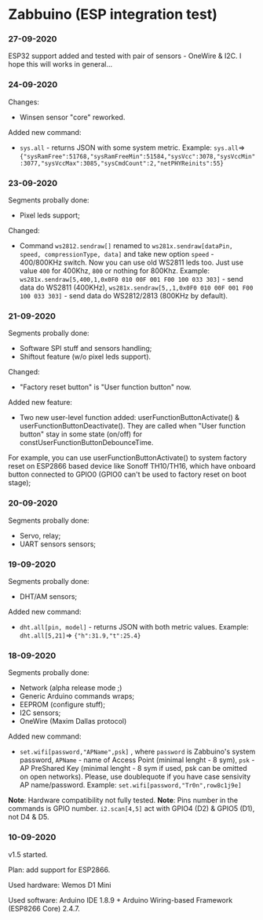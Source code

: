 # Zabbuino (ESP integration test)

### 27-09-2020

ESP32 support added and tested with pair of sensors - OneWire & I2C. I hope this will works in general...

### 24-09-2020
Changes:
 - Winsen sensor "core" reworked.

Added new command:
 - `sys.all` - returns JSON with some system metric. Example: `sys.all`=> `{"sysRamFree":51768,"sysRamFreeMin":51584,"sysVcc":3078,"sysVccMin":3077,"sysVccMax":3085,"sysCmdCount":2,"netPHYReinits":55}`

### 23-09-2020
Segments probally done:
 - Pixel leds support;

Changed:
 - Command `ws2812.sendraw[]` renamed to `ws281x.sendraw[dataPin, speed, compressionType, data]` and take new option `speed` - 400/800KHz switch. Now you can use old WS2811 leds too. Just use value `400` for 400Khz, `800` or nothing for 800Khz.
Example: `ws281x.sendraw[5,400,1,0x0F0 010 00F 001 F00 100 033 303]` - send data do WS2811 (400KHz), `ws281x.sendraw[5,,1,0x0F0 010 00F 001 F00 100 033 303]` - send data do WS2812/2813 (800KHz by default).


### 21-09-2020
Segments probally done:
 - Software SPI stuff and sensors handling;
 - Shiftout feature (w/o pixel leds support).

Changed:
 - "Factory reset button" is "User function button" now.

Added new feature:
 - Two new user-level function added: userFunctionButtonActivate() & userFunctionButtonDeactivate(). They are called when "User function button" stay in some state (on/off) for constUserFunctionButtonDebounceTime.

For example, you can use userFunctionButtonActivate() to system factory reset on ESP2866 based device like Sonoff TH10/TH16, which have onboard button connected to GPIO0 (GPIO0 can't be used to factory reset on boot stage);

### 20-09-2020
Segments probally done:
- Servo, relay;
- UART sensors sensors;

### 19-09-2020
Segments probally done:
- DHT/AM sensors;

Added new command:
- `dht.all[pin, model]` - returns JSON with both metric values. Example: `dht.all[5,21]`=> `{"h":31.9,"t":25.4}`

### 18-09-2020
Segments probally done:
- Network (alpha release mode ;)
- Generic Arduino commands wraps;
- EEPROM (configure stuff);
- I2C sensors;
- OneWire (Maxim Dallas protocol)

Added new command:
- `set.wifi[password,"APName",psk]` , where `password` is Zabbuino's system password, `APName` - name of Access Point (minimal lenght - 8 sym), `psk` - AP PreShared Key (minimal lenght - 8 sym if used, psk can be omitted on open networks). Please, use doublequote if you have case sensivity AP name/password. Example: `set.wifi[password,"Tr0n",row8c1j9e]`

**Note**: Hardware compatibility not fully tested.
**Note**: Pins number in the commands is GPIO number. `i2.scan[4,5]` act with GPIO4 (D2) & GPIO5 (D1), not D4 & D5.

### 10-09-2020
v1.5 started. 

Plan: add support for ESP2866.

Used hardware: Wemos D1 Mini

Used software: Arduino IDE 1.8.9 + Arduino Wiring-based Framework (ESP8266 Core) 2.4.7.
